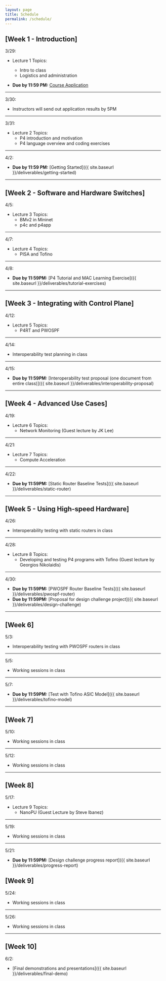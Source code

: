 ```yaml
---
layout: page
title: Schedule
permalink: /schedule/
---
```


## **[Week 1 - Introduction]**

3/29:
* Lecture 1 Topics:
    * Intro to class
    * Logistics and administration


* **Due by 11:59 PM:** [Course Application](https://docs.google.com/forms/d/1evWweqRZRIBPiKKT9XZBgMipggjUjXx2QsqYZxBKcQg) 

---

3/30:
* Instructors will send out application results by 5PM

---

3/31:
* Lecture 2 Topics:
    * P4 introduction and motivation
    * P4 language overview and coding exercises

---

4/2:
* **Due by 11:59 PM:** [Getting Started]({{ site.baseurl }}/deliverables/getting-started)

---

## **[Week 2 - Software and Hardware Switches]**

4/5:
* Lecture 3 Topics:
    * BMv2 in Mininet
    * p4c and p4app

---

4/7:
* Lecture 4 Topics:
    * PISA and Tofino

---

4/8:
* **Due by 11:59PM:** [P4 Tutorial and MAC Learning Exercise]({{ site.baseurl }}/deliverables/tutorial-exercises)

---

## **[Week 3 - Integrating with Control Plane]**

4/12:
* Lecture 5 Topics:
    * P4RT and PWOSPF

---

4/14:
* Interoperability test planning in class

---

4/15:
* **Due by 11:59PM:** [Interoperability test proposal (one document from entire class)]({{ site.baseurl }}/deliverables/interoperability-proposal)

---

## **[Week 4 - Advanced Use Cases]**

4/19:
* Lecture 6 Topics:
    * Network Monitoring (Guest lecture by JK Lee)

---

4/21:
* Lecture 7 Topics:
    * Compute Acceleration

---

4/22:
* **Due by 11:59PM:** [Static Router Baseline Tests]({{ site.baseurl }}/deliverables/static-router)

---

## **[Week 5 - Using High-speed Hardware]**

4/26:
* Interoperability testing with static routers in class

---

4/28:
* Lecture 8 Topics:
    * Developing and testing P4 programs with Tofino (Guest lecture by Georgios Nikolaidis)

---

4/30:
* **Due by 11:59PM:** [PWOSPF Router Baseline Tests]({{ site.baseurl }}/deliverables/pwospf-router)
* **Due by 11:59PM:** [Proposal for design challenge project]({{ site.baseurl }}/deliverables/design-challenge)

---

## **[Week 6]**

5/3:
* Interoperability testing with PWOSPF routers in class

---

5/5:
* Working sessions in class

---

5/7:
* **Due by 11:59PM:** [Test with Tofino ASIC Model]({{ site.baseurl }}/deliverables/tofino-model)

---

## **[Week 7]**

5/10:
* Working sessions in class

---

5/12:
* Working sessions in class

---

## **[Week 8]**

5/17:
* Lecture 9 Topics:
    * NanoPU (Guest Lecture by Steve Ibanez)   

---

5/19:
* Working sessions in class

---

5/21:
* **Due by 11:59PM:** [Design challenge progress report]({{ site.baseurl }}/deliverables/progress-report)

## **[Week 9]**


5/24:
* Working sessions in class

---

5/26:
* Working sessions in class

---

## **[Week 10]**

6/2:
* [Final demonstrations and presentations]({{ site.baseurl }}/deliverables/final-demo)



